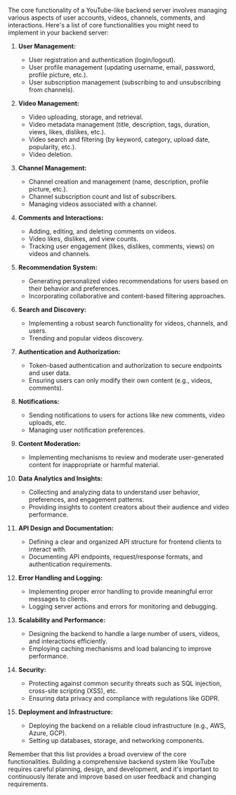 The core functionality of a YouTube-like backend server involves managing various aspects of user accounts, videos, channels, comments, and interactions. Here's a list of core functionalities you might need to implement in your backend server:

1. **User Management:**

   - User registration and authentication (login/logout).
   - User profile management (updating username, email, password, profile picture, etc.).
   - User subscription management (subscribing to and unsubscribing from channels).

2. **Video Management:**

   - Video uploading, storage, and retrieval.
   - Video metadata management (title, description, tags, duration, views, likes, dislikes, etc.).
   - Video search and filtering (by keyword, category, upload date, popularity, etc.).
   - Video deletion.

3. **Channel Management:**
   - Channel creation and management (name, description, profile picture, etc.).
   - Channel subscription count and list of subscribers.
   - Managing videos associated with a channel.
4. **Comments and Interactions:**

   - Adding, editing, and deleting comments on videos.
   - Video likes, dislikes, and view counts.
   - Tracking user engagement (likes, dislikes, comments, views) on videos and channels.

5. **Recommendation System:**

   - Generating personalized video recommendations for users based on their behavior and preferences.
   - Incorporating collaborative and content-based filtering approaches.

6. **Search and Discovery:**

   - Implementing a robust search functionality for videos, channels, and users.
   - Trending and popular videos discovery.

7. **Authentication and Authorization:**

   - Token-based authentication and authorization to secure endpoints and user data.
   - Ensuring users can only modify their own content (e.g., videos, comments).

8. **Notifications:**

   - Sending notifications to users for actions like new comments, video uploads, etc.
   - Managing user notification preferences.

9. **Content Moderation:**
   - Implementing mechanisms to review and moderate user-generated content for inappropriate or harmful material.
10. **Data Analytics and Insights:**

    - Collecting and analyzing data to understand user behavior, preferences, and engagement patterns.
    - Providing insights to content creators about their audience and video performance.

11. **API Design and Documentation:**

    - Defining a clear and organized API structure for frontend clients to interact with.
    - Documenting API endpoints, request/response formats, and authentication requirements.

12. **Error Handling and Logging:**

    - Implementing proper error handling to provide meaningful error messages to clients.
    - Logging server actions and errors for monitoring and debugging.

13. **Scalability and Performance:**

    - Designing the backend to handle a large number of users, videos, and interactions efficiently.
    - Employing caching mechanisms and load balancing to improve performance.

14. **Security:**

    - Protecting against common security threats such as SQL injection, cross-site scripting (XSS), etc.
    - Ensuring data privacy and compliance with regulations like GDPR.

15. **Deployment and Infrastructure:**
    - Deploying the backend on a reliable cloud infrastructure (e.g., AWS, Azure, GCP).
    - Setting up databases, storage, and networking components.

Remember that this list provides a broad overview of the core functionalities. Building a comprehensive backend system like YouTube requires careful planning, design, and development, and it's important to continuously iterate and improve based on user feedback and changing requirements.
